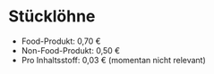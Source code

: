 # Stücklöhne

* Food-Produkt: 0,70 €
* Non-Food-Produkt: 0,50 €
* Pro Inhaltsstoff: 0,03 € (momentan nicht relevant)
